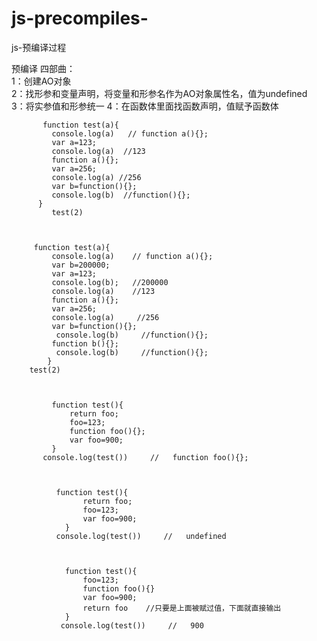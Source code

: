 # js-precompiles-
js-预编译过程

   预编译 四部曲：   
         1：创建AO对象  
         2：找形参和变量声明，将变量和形参名作为AO对象属性名，值为undefined  
         3：将实参值和形参统一 
         4：在函数体里面找函数声明，值赋予函数体
         
         
           function test(a){
             console.log(a)   // function a(){};
             var a=123;
             console.log(a)  //123
             function a(){};
             var a=256;
             console.log(a) //256
             var b=function(){};
             console.log(b)  //function(){};
          }
             test(2)


  
         function test(a){
             console.log(a)    // function a(){};
             var b=200000;
             var a=123;
             console.log(b);   //200000
             console.log(a)    //123
             function a(){};
             var a=256;
             console.log(a)     //256
             var b=function(){};
              console.log(b)     //function(){};
             function b(){};
              console.log(b)     //function(){};
            }
        test(2)



             function test(){
                 return foo;
                 foo=123;
                 function foo(){};
                 var foo=900;
             }
           console.log(test())     //   function foo(){};



              function test(){
                    return foo;
                    foo=123;
                    var foo=900;
                }
              console.log(test())     //   undefined



                function test(){
                    foo=123;
                    function foo(){}
                    var foo=900;   
                    return foo    //只要是上面被赋过值，下面就直接输出
                }
               console.log(test())     //   900



